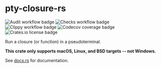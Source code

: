 # pty-closure-rs

![Audit workflow badge](https://img.shields.io/github/workflow/status/Shadow53/pty-closure-rs/Security%20audit/main?label=audit)
![Checks workflow badge](https://img.shields.io/github/workflow/status/Shadow53/pty-closure-rs/Checks/main?label=checks)
![Clippy workflow badge](https://img.shields.io/github/workflow/status/Shadow53/pty-closure-rs/Clippy/main?label=clippy)
![Codecov coverage badge](https://img.shields.io/codecov/c/github/Shadow53/pty-closure-rs)
![Crates.io license badge](https://img.shields.io/crates/l/pty_closure)

Run a closure (or function) in a pseudoterminal.

**This crate only supports macOS, Linux, and BSD targets -- not Windows.**

See [docs.rs](https://docs.rs/pty_closure) for documentation.
